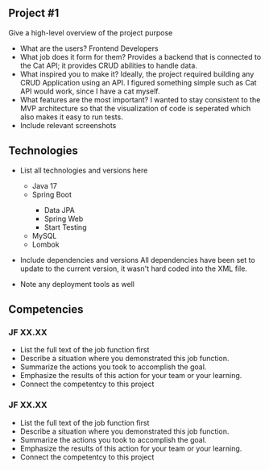 ## Project #1
Give a high-level overview of the project purpose
- What are the users?
Frontend Developers
- What job does it form for them?
Provides a backend that is connected to the Cat API; it provides CRUD abilities to handle data.
- What inspired you to make it?
Ideally, the project required building any CRUD Application using an API. I figured something simple such as Cat API would work, since I have a cat myself.
- What features are the most important?
I wanted to stay consistent to the MVP architecture so that the visualization of code is seperated which also makes it easy to run tests. 
- Include relevant screenshots

## Technologies
- List all technologies and versions here
  <ul>
    <li>Java 17</li>
    <li>Spring Boot</li>
    <ul>
      <li>Data JPA</li>
      <li>Spring Web</li>
      <li>Start Testing</li>
    </ul>
    <li>MySQL</li>
    <li>Lombok</li>
    
  </ul>
- Include dependencies and versions
All dependencies have been set to update to the current version, it wasn't hard coded into the XML file.
- Note any deployment tools as well

## Competencies
### JF XX.XX
- List the full text of the job function first
- Describe a situation where you demonstrated  this job function.
- Summarize the actions you took to accomplish the goal. 
- Emphasize the results of this action for your team or your learning. 
- Connect the competentcy to this project

### JF XX.XX
- List the full text of the job function first
- Describe a situation where you demonstrated  this job function.
- Summarize the actions you took to accomplish the goal. 
- Emphasize the results of this action for your team or your learning. 
- Connect the competentcy to this project
